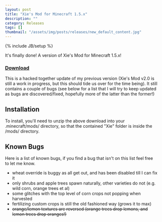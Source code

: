 ```yaml
---
layout: post
title: "Xie's Mod for Minecraft 1.5.x"
description: ""
category: Releases
tags: []
thumbnail: "/assets/img/posts/releases/new_default_content.jpg"
---
```

{% include JB/setup %}

It's finally done! A version of Xie's Mod for Minecraft 1.5.x!

### [Download](/assets/files/downloads/releases/2013_Jun_09/Xie's%20Mod%20Jun9%20for%20Minecraft%201.5.x.zip)

This is a hacked together update of my previous version (Xie's Mod v2.0 is still a work in progress, but this should tide us over for the time being). It still contains a couple of bugs (see below for a list that I will try to keep updated as bugs are discovered/fixed, hopefully more of the latter than the former!)

<!--more-->

## Installation

To install, you'll need to unzip the above download into your .minecraft/mods/ directory, so that the contained "Xie" folder is inside the /mods/ directory.

## Known Bugs

Here is a list of known bugs, if you find a bug that isn't on this list feel free to let me know.

* wheat override is buggy as all get out, and has been disabled till I can fix it
* only shrubs and apple trees spawn naturally, other varieties do not (e.g. wild corn, orange trees et al)
* some glitches with the top level of corn crops not popping when harvested
* fertilizing custom crops is still the old fashioned way (grows it to max)
* ~~orange/lemon textures are reversed (orange trees drop lemons, and lemon trees drop oranges!)~~
